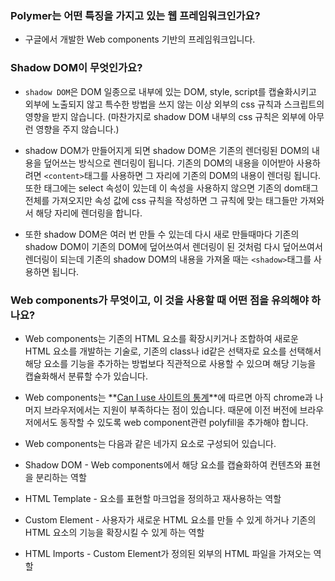 ### Polymer는 어떤 특징을 가지고 있는 웹 프레임워크인가요?
* 구글에서 개발한 Web components 기반의 프레임워크입니다.

### Shadow DOM이 무엇인가요?
* `shadow DOM`은 DOM 일종으로 내부에 있는 DOM, style, script를 캡슐화시키고 외부에 노출되지 않고 특수한 방법을 쓰지 않는 이상 외부의 css 규칙과 스크립트의 영향을 받지 않습니다. (마찬가지로 shadow DOM 내부의 css 규칙은 외부에 아무런 영향을 주지 않습니다.)

* shadow DOM가 만들어지게 되면 shadow DOM은 기존의 렌더링된 DOM의 내용을 덮어쓰는 방식으로 렌더링이 됩니다. 기존의 DOM의 내용을 이어받아 사용하려면 `<content>`태그를 사용하면 그 자리에 기존의 DOM의 내용이 렌더링 됩니다. 또한 <content>태그에는 select 속성이 있는데 이 속성을 사용하지 않으면 기존의 dom태그 전체를 가져오지만 속성 값에 css 규칙을 작성하면 그 규칙에 맞는 태그들만 가져와서 해당 자리에 렌더링을 합니다.

* 또한 shadow DOM은 여러 번 만들 수 있는데 다시 새로 만들때마다 기존의 shadow DOM이 기존의 DOM에 덮어쓰여서 렌더링이 된 것처럼 다시 덮어쓰여서 렌더링이 되는데 기존의 shadow DOM의 내용을 가져올 때는  `<shadow>`태그를 사용하면 됩니다.

### Web components가 무엇이고, 이 것을 사용할 때 어떤 점을 유의해야 하나요?
* Web components는 기존의 HTML 요소를 확장시키거나 조합하여 새로운 HTML 요소를 개발하는 기술로, 기존의 class나 id같은 선택자로 요소를 선택해서 해당 요소를 기능을 추가하는 방법보다 직관적으로 사용할 수 있으며 해당 기능을 캡슐화해서 분류할 수가 있습니다.

* Web components는 **[Can I use 사이트의 통계](http://caniuse.com/#search=web%20component)**에 따르면 아직 chrome과 나머지 브라우저에서는 지원이 부족하다는 점이 있습니다. 때문에 이전 버전에 브라우저에서도 동작할 수 있도록 web component관련 polyfill을 추가해야 합니다.

* Web components는 다음과 같은 네가지 요소로 구성되어 있습니다.
 * Shadow DOM - Web components에서 해당 요소를 캡슐화하여 컨텐츠와 표현을 분리하는 역할
 * HTML Template - 요소를 표현할 마크업을 정의하고 재사용하는 역할
 * Custom Element - 사용자가 새로운 HTML 요소를 만들 수 있게 하거나 기존의 HTML 요소의 기능을 확장시킬 수 있게 하는 역할
 * HTML Imports - Custom Element가 정의된 외부의 HTML 파일을 가져오는 역할